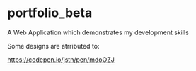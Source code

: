 # portfolio_beta
A Web Application which demonstrates my development skills

Some designs are atrributed to:

https://codepen.io/jstn/pen/mdoOZJ
